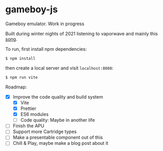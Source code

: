 # gameboy-js

Gameboy emulator. Work in progress

Built during winter nights of 2021 listening to vaporwave and mainly this [song](https://www.youtube.com/watch?v=hVtvv3UH9LQ).

To run, first install npm dependencies:

```
$ npm install
```

then create a local server and visit `localhost:8080`:

```
$ npm run vite
```

Roadmap:

- [x] Improve the code quality and build system
  - [x] Vite
  - [x] Prettier
  - [x] ES6 modules
  - [ ] Code quality: Maybe in another life
- [ ] Finish the APU
- [ ] Support more Cartridge types
- [ ] Make a presentable component out of this
- [ ] Chill & Play, maybe make a blog post about it
